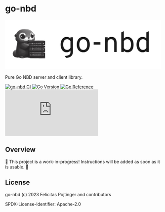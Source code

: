 # go-nbd

![Logo](./docs/logo-readme.png)

Pure Go NBD server and client library.

[![go-nbd CI](https://github.com/pojntfx/go-nbd/actions/workflows/go-nbd.yaml/badge.svg)](https://github.com/pojntfx/go-nbd/actions/workflows/go-nbd.yaml)
![Go Version](https://img.shields.io/badge/go%20version-%3E=1.20-61CFDD.svg)
[![Go Reference](https://pkg.go.dev/badge/github.com/pojntfx/go-nbd/go-nbd.svg)](https://pkg.go.dev/github.com/pojntfx/go-nbd/go-nbd)
[![Matrix](https://img.shields.io/matrix/go-nbd:matrix.org)](https://matrix.to/#/#go-nbd:matrix.org?via=matrix.org)

## Overview

🚧 This project is a work-in-progress! Instructions will be added as soon as it is usable. 🚧

## License

go-nbd (c) 2023 Felicitas Pojtinger and contributors

SPDX-License-Identifier: Apache-2.0
